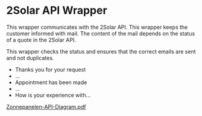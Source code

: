 # 2Solar API Wrapper

This wrapper communicates with the 2Solar API. This wrapper keeps the customer informed with mail. The content of the mail depends on the status of a quote in the 2Solar API.

This wrapper checks the status and ensures that the correct emails are sent and not duplicates.



- Thanks you for your request
- ...
- Appointment has been made
- ...
- How is your experience with...

[Zonnepanelen-API-Diagram.pdf](docs/Zonnepanelen-API-Diagram.pdf)